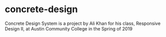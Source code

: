 # concrete-design
Concrete Design System is a project by Ali Khan for his class, Responsive Design II, at Austin Community College in the Spring of 2019
